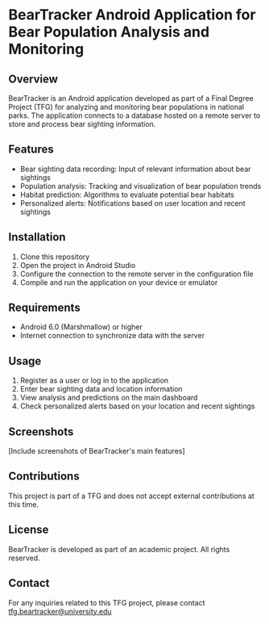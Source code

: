 # BearTracker Android Application for Bear Population Analysis and Monitoring

## Overview
BearTracker is an Android application developed as part of a Final Degree Project (TFG) for analyzing and monitoring bear populations in national parks. The application connects to a database hosted on a remote server to store and process bear sighting information.

## Features
- Bear sighting data recording: Input of relevant information about bear sightings
- Population analysis: Tracking and visualization of bear population trends
- Habitat prediction: Algorithms to evaluate potential bear habitats
- Personalized alerts: Notifications based on user location and recent sightings

## Installation
1. Clone this repository
2. Open the project in Android Studio
3. Configure the connection to the remote server in the configuration file
4. Compile and run the application on your device or emulator

## Requirements
- Android 6.0 (Marshmallow) or higher
- Internet connection to synchronize data with the server

## Usage
1. Register as a user or log in to the application
2. Enter bear sighting data and location information
3. View analysis and predictions on the main dashboard
4. Check personalized alerts based on your location and recent sightings

## Screenshots
[Include screenshots of BearTracker's main features]

## Contributions
This project is part of a TFG and does not accept external contributions at this time.

## License
BearTracker is developed as part of an academic project. All rights reserved.

## Contact
For any inquiries related to this TFG project, please contact tfg.beartracker@university.edu
